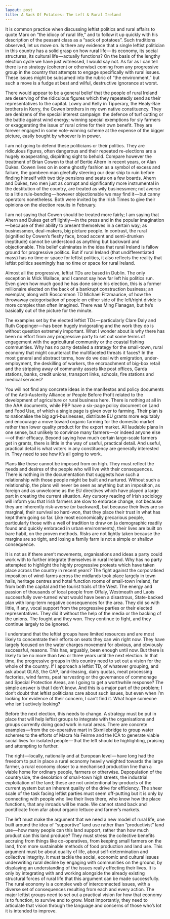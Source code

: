 ```yaml
---
layout: post
title: A Sack Of Potatoes: The Left & Rural Ireland
---
```

It is common practice when discussing leftist politics and rural affairs to quote Marx on “the idiocy of rural life,” and to follow it up quickly with his description of the peasant class as a “sack of potatoes”. Such traditions observed, let us move on.
Is there any evidence that a single leftist politician in this country has a solid grasp on how rural life — its economy, its social structures, its cultural life — actually functions? On the basis of the lengthy election cycle we have just witnessed, I would say not. As far as I can tell there is no strategy (coherent or otherwise) coming from any progressive group in the country that attempts to engage specifically with rural issues. These issues might be subsumed into the rubric of “the environment,” but such a move is a fudge at best and wilful, destructive ignorance at worst.

There would appear to be a general belief that the people of rural Ireland are deserving of the ridiculous figures which they repeatedly send as their representatives to the capital. Lowry and Kelly in Tipperary, the Healy-Rae brothers in Kerry, the Cowen brothers in my own native constituency. They are denizens of the special interest campaign: the defence of turf cutting or the battle against wind energy; winning special exemptions for sly farmers or exaggerating the issue of rural crime for their own benefit. They are forever engaged in some vote-winning scheme at the expense of the bigger picture, easily bought by whoever is in power.

I am not going to defend these politicians or their politics. They are ridiculous figures, often dangerous and their repeated re-elections are a hugely exasperating, dispiriting sight to behold. Compare however the treatment of Brian Cowen to that of Bertie Ahern in recent years, or Alan Dukes. Cowen lives on in some ghostly fashion as a symbol of excess and failure, the gombeen man gleefully steering our dear ship to ruin before finding himself with two tidy pensions and seats on a few boards. Ahern and Dukes, two men just as corrupt and significantly more instrumental in the destitution of the country, are treated as wily businessmen; not averse to a little rule-bending — however objectionable we may find it — but canny operators nonetheless. Both were invited by the Irish Times to give their opinions on the election results in February.

I am not saying that Cowen should be treated more fairly; I am saying that Ahern and Dukes get off lightly — in the press and in the popular imagination — because of their ability to present themselves in a certain way; as businessmen, deal-makers, big picture people. In contrast, the rural (signified by Cowen’s fleshy face, broad accent and semi-drunken ineptitude) cannot be understood as anything but backward and objectionable.
This belief culminates in the idea that rural Ireland is fallow ground for progressive politics. But if rural Ireland (that undifferentiated mass) has no time or space for leftist politics, it also reflects the reality that leftist politics seemingly has no time or space for rural Ireland.

Almost all the progressive, leftist TDs are based in Dublin. The only exception is Mick Wallace, and I cannot say how far left his politics run. Even given how much good he has done since his election, this is a former millionaire elected on the back of a bankrupt construction business; an exemplar, along with Roscommon TD Michael Fitzmaurice, of how the throwaway categorisation of people on either side of the left/right divide is more complex than often imagined. There was Ming Flanagan, but he’s basically out of the picture for the minute.

The examples set by the elected leftist TDs — particularly Clare Daly and Ruth Coppinger — has been hugely invigorating and the work they do is without question extremely important. What I wonder about is why there has been no effort from any progressive party to set out some terms of engagement with the agricultural community or the coastal fishing communities. Why has no party detailed a strategy for the small-town, rural economy that might counteract the multifaceted threats it faces? In the most general and abstract terms, how do we deal with emigration, under-employment, the deskilling of workers, the encroachment of big-box retail and the stripping away of community assets like post offices, Garda stations, banks, credit unions, transport links, schools, fire stations and medical services?

You will not find any concrete ideas in the manifestos and policy documents of the Anti-Austerity Alliance or People Before Profit related to the development of agriculture or rural business here. There is nothing at all in the AAA documents, while PBP have a six-page policy document on Land and Food Use, of which a single page is given over to farming. Their plan is to nationalise the big agri-businesses, distribute EU grants more equitably and encourage a move toward organic farming for the domestic market rather than lower quality product for the export market. All laudable plans in one sense, but unlikely to convince many farmers — or indeed anyone else — of their efficacy. Beyond saying how much certain large-scale farmers get in grants, there is little in the way of useful, practical detail. And useful, practical detail is what voters in any constituency are generally interested in. They need to see how it’s all going to work.

Plans like these cannot be imposed from on high. They must reflect the needs and desires of the people who will live with their consequences. There is nothing in the documentation that suggests how such a relationship with those people might be built and nurtured. Without such a relationship, the plans will never be seen as anything but an imposition, as foreign and as unwelcome as the EU directives which have played a large part in creating the current situation. Any cursory reading of Irish sociology will inform you that Irish farmers are slow to embrace change, not because they are inherently risk-averse (or backward), but because their lives are so marginal, their survival so hard-won, that they place their trust in what has kept them going so far. Like most economically precarious people, particularly those with a well of tradition to draw on (a demographic readily found and quickly embraced in urban environments), their lives are built on bare habit, on the proven methods. Risks are not lightly taken because the margins are so tight, and losing a family farm is not a simple or shallow consequence.

It is not as if there aren’t movements, organisations and ideas a party could work with to further integrate themselves in rural Ireland. Why has no party attempted to highlight the highly progressive protests which have taken place across the country in recent years? The fight against the corporatised imposition of wind-farms across the midlands took place largely in town halls, heritage centres and hotel function rooms of small-town Ireland, far from both the capital and the tourist trails of the West. The energy and passion of thousands of local people from Offaly, Westmeath and Laois successfully over-turned what would have been a disastrous, State-backed plan with long-term negative consequences for the area. They did so with little, if any, vocal support from the progressive parties or their elected representatives. They did it without the help of the media or the backing of the unions. The fought and they won. They continue to fight, and they continue largely to be ignored.

I understand that the leftist groups have limited resources and are most likely to concentrate their efforts on seats they can win right now. They have largely focused on the water charges movement for obvious, and obviously successful, reasons. This has, arguably, been enough until now. But there is likely to be no more than two or three years until the next election. In that time, the progressive groups in this country need to set out a vision for the whole of the country. If I approach a leftist TD, of whatever grouping, and ask about GLAS, the CAP, land-leasing, dairy quotas, meat processing factories, wind farms, peat harvesting or the governance of commonage and Special Protection Areas, am I going to get a worthwhile response? The simple answer is that I don’t know. And this is a major part of the problem; I don’t doubt that leftist politicians care about such issues, but even when I’m looking for evidence of their concern, I can’t find it. What hope someone who isn’t actively looking?

Before the next election, this needs to change. A strategy must be put in place that will help leftist groups to integrate with the organisations and groups currently doing good work in rural areas. There are concrete examples — from the co-operative mart in Sixmilebridge to group water schemes to the efforts of Macra Na Feirme and the ICA to generate viable social lives for isolated people — that the left should be highlighting, praising and attempting to further.

The right — locally, nationally and at European level — have long had the freedom to put in place a rural economy heavily weighted towards the large farmer, a rural economy closer to a mechanised production line than a viable home for ordinary people, farmers or otherwise. Depopulation of the countryside, the desolation of small-town high streets, the industrial exploitation of the land; these are not unintentional by-products of the current system but an inherent quality of the drive for efficiency. The sheer scale of the task facing leftist parties must seem off-putting but it is only by connecting with people who live their lives there, who know how the place functions, that any inroads will be made. We cannot stand back and pontificate from afar about organic lettuce and farmer’s markets.

The left must make the argument that we need a new model of rural life, one built around the idea of “supportive” land use rather than “productivist” land use — how many people can this land support, rather than how much product can this land produce? They must stress the collective benefits accruing from things like co-operatives, from keeping small farmers on the land, from more sustainable methods of food production and land use. This argument must be about quality of life, about self-determination and collective integrity. It must tackle the social, economic and cultural issues underwriting rural decline by engaging with communities on the ground, by displaying an understanding of the issues really effecting their lives. It is only by integrating with and working alongside the already existing structural forces of rural life that this argument can be made successfully.
The rural economy is a complex web of interconnected issues, with a diverse set of consequences resulting from each and every action. The major leftist groups need to set out a practical vision for how that economy is to function, to survive and to grow. Most importantly, they need to articulate that vision through the language and concerns of those who’s lot it is intended to improve.
